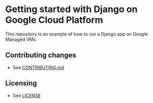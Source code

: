 # Getting started with Django on Google Cloud Platform

This repository is an example of how to run a Django app on Google Managed
VMs.

## Contributing changes

* See [CONTRIBUTING.md](CONTRIBUTING.md)


## Licensing

* See [LICENSE](LICENSE)

